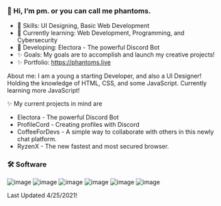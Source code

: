 ### 👋 Hi, I’m pm. or you can call me phantoms.
- 👀 Skills: UI Designing, Basic Web Development
- 📝 Currently learning: Web Development, Programming, and Cybersecurity
- 🌱 Developing: Electora - The powerful Discord Bot
- ✨ Goals: My goals are to accomplish and launch my creative projects!
- ✨ Portfolio: https://phantoms.live

About me: I am a young a starting Developer, and also a UI Designer! Holding the knowledge of HTML, CSS, and some JavaScript. Currently learning more JavaScript!
 
✨ My current projects in mind are
- Electora - The powerful Discord Bot
- ProfileCord - Creating profiles with Discord 
- CoffeeForDevs - A simple way to collaborate with others in this newly chat platform.
- RyzenX - The new fastest and most secured browser. 

### 🛠️ Software
![image](https://user-images.githubusercontent.com/75280270/116026536-ce3cb900-a607-11eb-98a1-597be872bc3e.png)
![image](https://user-images.githubusercontent.com/75280270/116026548-d1d04000-a607-11eb-978a-f40117ccce87.png)
![image](https://user-images.githubusercontent.com/75280270/116026596-e6acd380-a607-11eb-80ed-a84ffd2778f8.png)
![image](https://user-images.githubusercontent.com/75280270/116026515-c41aba80-a607-11eb-973a-9ac851f1b9df.png)
![image](https://user-images.githubusercontent.com/75280270/116026570-da287b00-a607-11eb-8ec9-58efa7cbec82.png)
![image](https://user-images.githubusercontent.com/75280270/116026585-e0b6f280-a607-11eb-8647-e52f4c021d3d.png)

Last Updated 4/25/2021!
